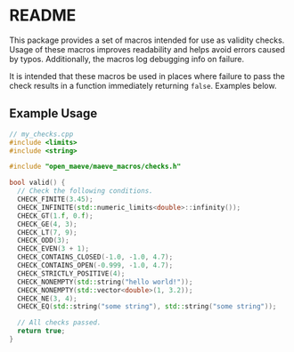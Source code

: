 # README #

This package provides a set of macros intended for use as validity checks. Usage
of these macros improves readability and helps avoid errors caused by typos.
Additionally, the macros log debugging info on failure.

It is intended that these macros be used in places where failure to pass the
check results in a function immediately returning `false`. Examples below.

## Example Usage ##

```c++
// my_checks.cpp
#include <limits>
#include <string>

#include "open_maeve/maeve_macros/checks.h"

bool valid() {
  // Check the following conditions.
  CHECK_FINITE(3.45);
  CHECK_INFINITE(std::numeric_limits<double>::infinity());
  CHECK_GT(1.f, 0.f);
  CHECK_GE(4, 3);
  CHECK_LT(7, 9);
  CHECK_ODD(3);
  CHECK_EVEN(3 + 1);
  CHECK_CONTAINS_CLOSED(-1.0, -1.0, 4.7);
  CHECK_CONTAINS_OPEN(-0.999, -1.0, 4.7);
  CHECK_STRICTLY_POSITIVE(4);
  CHECK_NONEMPTY(std::string("hello world!"));
  CHECK_NONEMPTY(std::vector<double>(1, 3.2));
  CHECK_NE(3, 4);
  CHECK_EQ(std::string("some string"), std::string("some string"));

  // All checks passed.
  return true;
}
```
